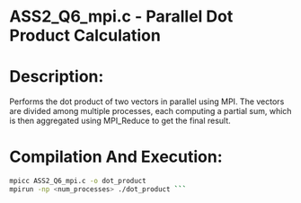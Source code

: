 # ASS2_Q6_mpi.c - Parallel Dot Product Calculation 

# Description:

Performs the dot product of two vectors in parallel using MPI. The vectors are divided among multiple processes, each computing a partial sum, which is then aggregated using MPI_Reduce to get the final result.

# Compilation And Execution:
``` sh 
mpicc ASS2_Q6_mpi.c -o dot_product
mpirun -np <num_processes> ./dot_product ```